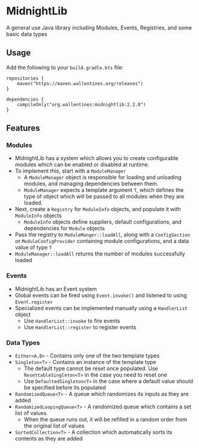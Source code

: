 # MidnightLib

A general use Java library including Modules, Events, Registries, and some basic data types

## Usage
Add the following to your `build.gradle.kts` file:
```
repositories {
    maven("https://maven.wallentines.org/releases")
}

dependencies {
    compileOnly("org.wallentines:midnightlib:2.2.0")
}
```

## Features

### Modules
- MidnightLib has a system which allows you to create configurable modules which can be enabled or disabled at runtime.
- To implement this, start with a `ModuleManager`
  - A `ModuleManager` object is responsible for loading and unloading modules, and managing dependencies between them.
  - `ModuleManager` expects a template argument `T`, which defines the type of object which will be passed to all
modules when they are loaded.
- Next, create a `Registry` for `ModuleInfo` objects, and populate it with `ModuleInfo` objects
  - `ModuleInfo` objects define suppliers, default configurations, and dependencies for `Module` objects
- Pass the registry to `ModuleManger::loadAll`, along with a `ConfigSection` or `ModuleConfigProvider` containing module configurations, and a
data value of type `T`
- `ModuleManager::loadAll` returns the number of modules successfully loaded

### Events
- MidnightLib has an Event system
- Global events can be fired using `Event.invoke()` and listened to using `Event.register`
- Specialized events can be implemented manually using a `HandlerList` object
  - Use `HandlerList::invoke` to fire events
  - Use `HandlerList::register` to register events

### Data Types
- `Either<A,B>` - Contains only one of the two template types
- `Singleton<T>` - Contains an instance of the template type
  - The default type cannot be reset once populated. Use `ResettableSingleton<T>` in the case you need to reset one
  - Use `DefaultedSingleton<T>` in the case where a default value should be specified before its populated
- `RandomizedQueue<T>` - A queue which randomizes its inputs as they are added
- `RandomizedLoopingQueue<T>` - A randomized queue which contains a set list of values.
  - When the queue runs out, it will be refilled in a random order from the original list of values
- `SortedCollection<T>` - A collection which automatically sorts its contents as they are added
